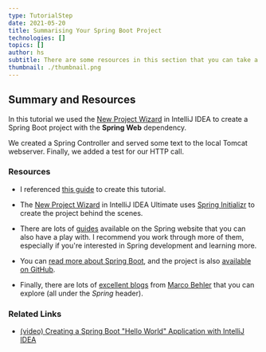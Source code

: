 ```yaml
---
type: TutorialStep
date: 2021-05-20
title: Summarising Your Spring Boot Project 
technologies: []
topics: []
author: hs
subtitle: There are some resources in this section that you can take a look at.
thumbnail: ./thumbnail.png
---
```


## Summary and Resources
In this tutorial we used the [New Project Wizard](https://www.jetbrains.com/help/idea/new-project-wizard.html) in IntelliJ IDEA to create a Spring Boot project with the **Spring Web** dependency. 

We created a Spring Controller and served some text to the local Tomcat webserver. Finally, we added a test for our HTTP call.  

### Resources
- I referenced [this guide](https://spring.io/guides/gs/spring-boot/) to create this tutorial.
  
- The [New Project Wizard](https://www.jetbrains.com/help/idea/new-project-wizard.html) in IntelliJ IDEA Ultimate uses [Spring Initializr](https://start.spring.io/) to create the project behind the scenes. 

- There are lots of [guides](https://spring.io/guides) available on the Spring website that you can also have a play with. I recommend you work through more of them, especially if you're interested in Spring development and learning more.

- You can [read more about Spring Boot](https://spring.io/projects/spring-boot), and the project is also [available on GitHub](https://github.com/spring-projects/spring-boot).

- Finally, there are lots of [excellent blogs](https://www.marcobehler.com/guides) from [Marco Behler](https://twitter.com/MarcoBehler) that you can explore (all under the _Spring_ header).

### Related Links
- [(video) Creating a Spring Boot "Hello World" Application with IntelliJ IDEA](https://www.youtube.com/watch?v=5kOGdZmpSDI)